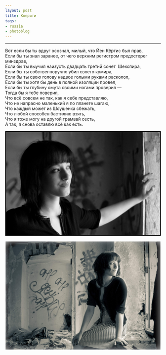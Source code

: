 ```yaml
---
layout: post
title: Клерити
tags:
- russia
- photoblog
---
```


* * *

Вот если бы ты вдруг осознал,&nbsp;милый,&nbsp;что Йен Кёртис был прав,  
Если бы ты знал заранее,&nbsp;от чего верхним регистром предостерег минздрав,  
Если бы ты выучил наизусть двадцать третий сонет&nbsp; Шекспира,  
Если бы ты собственноручно убил своего кумира,  
Если бы ты свою голову надвое голыми руками расколол,  
Если бы ты хотя бы день в полной изоляции провел,  
Если бы ты глубину омута своими ногами проверил —  
Тогда бы я тебе поверил,  
Что всё совсем не так,&nbsp;как я себе представляю,  
Что не напрасно маленький я по планете шагаю,  
Что каждый может из Шоушенка сбежать,  
Что любой способен бастилию взять,  
Что я тоже могу на другой трамвай сесть,  
А так,&nbsp;я снова оставлю всё как есть.

![Waiting for a better world, фото Дмитрия Афонина, на фото — Анна Глазырина, 2010 год](/assets/images/2017/10/IMG_1059-1.jpg)

![Waiting for a better world, фото Дмитрия Афонина, на фото — Анна Глазырина, 2010 год](/assets/images/2017/10/IMG_1045-2-1.jpg)

